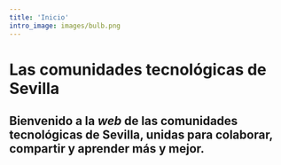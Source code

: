 ```yaml
---
title: 'Inicio'
intro_image: images/bulb.png
---
```


# Las comunidades tecnológicas de Sevilla

## Bienvenido a la *web* de las comunidades tecnológicas de Sevilla, unidas para colaborar, compartir y aprender más y mejor.
